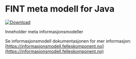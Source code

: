# FINT meta modell for Java

[ ![Download](https://api.bintray.com/packages/fint/maven/fint-meta-model-java/images/download.svg) ](https://bintray.com/fint/maven/fint-meta-model-java/_latestVersion)

Inneholder meta informasjonsmodeller

Se informasjonsmodell dokumentasjonen for mer informasjon: [https://informasjonsmodell.felleskomponent.no](https://informasjonsmodell.felleskomponent.no)


